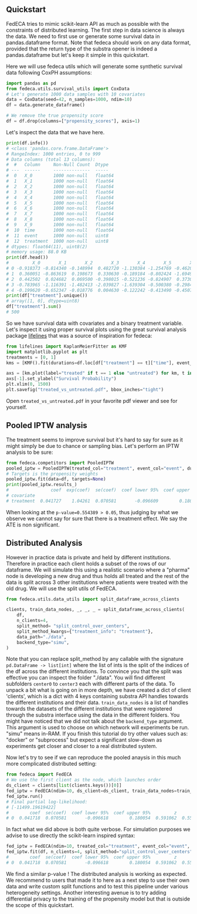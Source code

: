 ## Quickstart

FedECA tries to mimic scikit-learn API as much as possible with the constraints
of distributed learning.
The first step in data science is always the data.
We need to first use or generate some survival data in pandas.dataframe format.
Note that fedeca should work on any data format, provided that the
return type of the substra opener is indeed a pandas.dataframe but let's keep
it simple in this quickstart.

Here we will use fedeca utils which will generate some synthetic survival data
following CoxPH assumptions:

```python
import pandas as pd
from fedeca.utils.survival_utils import CoxData
# Let's generate 1000 data samples with 10 covariates
data = CoxData(seed=42, n_samples=1000, ndim=10)
df = data.generate_dataframe()

# We remove the true propensity score
df = df.drop(columns=["propensity_scores"], axis=1)
```
Let's inspect the data that we have here.
```python
print(df.info())
# <class 'pandas.core.frame.DataFrame'>
# RangeIndex: 1000 entries, 0 to 999
# Data columns (total 13 columns):
#  #   Column     Non-Null Count  Dtype
# ---  ------     --------------  -----
#  0   X_0        1000 non-null   float64
#  1   X_1        1000 non-null   float64
#  2   X_2        1000 non-null   float64
#  3   X_3        1000 non-null   float64
#  4   X_4        1000 non-null   float64
#  5   X_5        1000 non-null   float64
#  6   X_6        1000 non-null   float64
#  7   X_7        1000 non-null   float64
#  8   X_8        1000 non-null   float64
#  9   X_9        1000 non-null   float64
#  10  time       1000 non-null   float64
#  11  event      1000 non-null   uint8
#  12  treatment  1000 non-null   uint8
# dtypes: float64(11), uint8(2)
# memory usage: 88.0 KB
print(df.head())
#         X_0       X_1       X_2       X_3       X_4       X_5       X_6       X_7       X_8       X_9      time  event  treatment
# 0 -0.918373 -0.814340 -0.148994  0.482720 -1.130384 -1.254769 -0.462002  1.451622  1.199705  0.133197  2.573516      1          1
# 1  0.360051 -0.863619  0.198673  0.330630 -0.189184 -0.802424 -1.694990 -0.989009 -0.421245 -0.112665  0.519108      1          1
# 2  0.442502  0.024682  0.069500 -0.398015 -0.521236 -0.824907  0.373018  1.016843  0.765661  0.858817  0.652803      1          1
# 3 -0.783965 -1.116391 -1.482413 -2.039827 -1.639304 -0.500380 -0.298467 -1.801688 -0.743004 -0.724039  0.074925      1          1
# 4 -0.199620 -0.652347 -0.018776  0.004630 -0.122242 -0.413490 -0.450718 -0.761894 -1.323135 -0.234899  0.006951      1          1
print(df["treatment"].unique())
# array([1, 0], dtype=uint8)
df["treatment"].sum()
# 500
```
So we have survival data with covariates and a binary treatment variable.
Let's inspect it using proper survival plots using the great survival analysis
package [lifelines](https://github.com/CamDavidsonPilon/lifelines) that was a
source of inspiration for fedeca:
```python
from lifelines import KaplanMeierFitter as KMF
import matplotlib.pyplot as plt
treatments = [0, 1]
kms = [KMF().fit(durations=df.loc[df["treatment"] == t]["time"], event_observed=df.loc[df["treatment"] == t]["event"]) for t in treatments]

axs = [km.plot(label="treated" if t == 1 else "untreated") for km, t in zip(kms, treatments)]
axs[-1].set_ylabel("Survival Probability")
plt.xlim(0, 1500)
plt.savefig("treated_vs_untreated.pdf", bbox_inches="tight")
```
Open `treated_vs_untreated.pdf` in your favorite pdf viewer and see for yourself.

## Pooled IPTW analysis
The treatment seems to improve survival but it's hard to say for sure as it might
simply be due to chance or sampling bias.
Let's perform an IPTW analysis to be sure:

```python
from fedeca.competitors import PooledIPTW
pooled_iptw = PooledIPTW(treated_col="treatment", event_col="event", duration_col="time")
# Targets is the propensity weights
pooled_iptw.fit(data=df, targets=None)
print(pooled_iptw.results_)
#                coef  exp(coef)  se(coef)  coef lower 95%  coef upper 95%  exp(coef) lower 95%  exp(coef) upper 95%  cmp to         z         p  -log2(p)
# covariate
# treatment  0.041727    1.04261  0.070581       -0.096609        0.180064             0.907911             1.197294     0.0  0.591196  0.554389   0.85103
```
When looking at the `p-value=0.554389 > 0.05`, thus judging by what we observe we
cannot say for sure that there is a treatment effect. We say the ATE is non significant.

## Distributed Analysis

However in practice data is private and held by different institutions. Therefore
in practice each client holds a subset of the rows of our dataframe.
We will simulate this using a realistic scenario where a "pharma" node is developing
a new drug and thus holds all treated and the rest of the data is split across
3 other institutions where patients were treated with the old drug.
We will use the split utils of FedECA.
```python
from fedeca.utils.data_utils import split_dataframe_across_clients

clients, train_data_nodes, _, _, _ = split_dataframe_across_clients(
    df,
    n_clients=4,
    split_method= "split_control_over_centers",
    split_method_kwargs={"treatment_info": "treatment"},
    data_path="./data",
    backend_type="simu",
)
```
Note that you can replace split_method by any callable with the signature
`pd.DataFrame -> list[int]` where the list of ints is the split of the indices
of the df across the different institutions.
To convince you that the split was effective you can inspect the folder "./data".
You will find different subfolders `center0` to `center3` each with different
parts of the data.
To unpack a bit what is going on in more depth, we have created a dict of client
'clients',
which is a dict with 4 keys containing substra API handles towards the different
institutions and their data.
`train_data_nodes` is a list of handles towards the datasets of the different institutions
that were registered through the substra interface using the data in the different
folders.
You might have noticed that we did not talk about the `backend_type` argument. 
This argument is used to choose on which network will experiments be run.
"simu" means in-RAM. If you finish this tutorial do try other values such as:
"docker" or "subprocess" but expect a significant slow-down as experiments
get closer and closer to a real distributed system.

Now let's try to see if we can reproduce the pooled anaysis in this much more
complicated distributed setting:
```python
from fedeca import FedECA
# We use the first client as the node, which launches order
ds_client = clients[list(clients.keys())[0]]
fed_iptw = FedECA(ndim=10, ds_client=ds_client, train_data_nodes=train_data_nodes, treated_col="treatment", duration_col="time", event_col="event", variance_method="robust")
fed_iptw.run()
# Final partial log-likelihood:
# [-11499.19619422]
#        coef  se(coef)  coef lower 95%  coef upper 95%         z         p  exp(coef)  exp(coef) lower 95%  exp(coef) upper 95%
# 0  0.041718  0.070581       -0.096618        0.180054  0.591062  0.554479     1.0426             0.907902             1.197282
```
In fact what we did above is both quite verbose. For simulation purposes we
advise to use directly the scikit-learn inspired syntax:
```python
fed_iptw = FedECA(ndim=10, treated_col="treatment", event_col="event", duration_col="time")
fed_iptw.fit(df, n_clients=4, split_method="split_control_over_centers", split_method_kwargs={"treatment_info": "treatment"}, data_path="./data", variance_method="robust", backend_type="simu")
#        coef  se(coef)  coef lower 95%  coef upper 95%         z         p  exp(coef)  exp(coef) lower 95%  exp(coef) upper 95%
# 0  0.041718  0.070581       -0.096618        0.180054  0.591062  0.554479     1.0426             0.907902             1.197282
```
We find a similar p-value ! The distributed analysis is working as expected.
We recommend to users that made it to here as a next step to use their own data
and write custom split functions and to test this pipeline under various
heterogeneity settings.
Another interesting avenue is to try adding differential privacy to the training
of the propensity model but that is outside the scope of this quickstart. 



